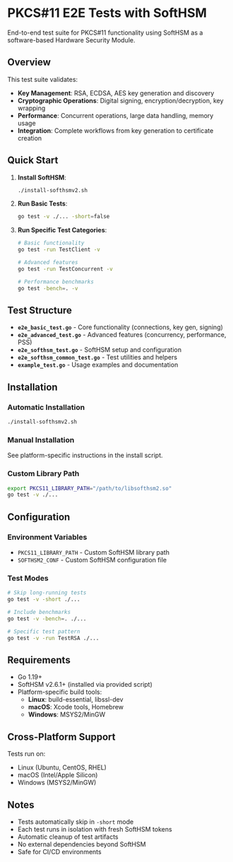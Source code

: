 # PKCS#11 E2E Tests with SoftHSM

End-to-end test suite for PKCS#11 functionality using SoftHSM as a software-based Hardware Security Module.

## Overview

This test suite validates:
- **Key Management**: RSA, ECDSA, AES key generation and discovery
- **Cryptographic Operations**: Digital signing, encryption/decryption, key wrapping
- **Performance**: Concurrent operations, large data handling, memory usage
- **Integration**: Complete workflows from key generation to certificate creation

## Quick Start

1. **Install SoftHSM**:
   ```bash
   ./install-softhsmv2.sh
   ```

2. **Run Basic Tests**:
   ```bash
   go test -v ./... -short=false
   ```

3. **Run Specific Test Categories**:
   ```bash
   # Basic functionality
   go test -run TestClient -v
   
   # Advanced features
   go test -run TestConcurrent -v
   
   # Performance benchmarks
   go test -bench=. -v
   ```

## Test Structure

- **`e2e_basic_test.go`** - Core functionality (connections, key gen, signing)
- **`e2e_advanced_test.go`** - Advanced features (concurrency, performance, PSS)
- **`e2e_softhsm_test.go`** - SoftHSM setup and configuration
- **`e2e_softhsm_common_test.go`** - Test utilities and helpers
- **`example_test.go`** - Usage examples and documentation

## Installation

### Automatic Installation
```bash
./install-softhsmv2.sh
```

### Manual Installation
See platform-specific instructions in the install script.

### Custom Library Path
```bash
export PKCS11_LIBRARY_PATH="/path/to/libsofthsm2.so"
go test -v ./...
```

## Configuration

### Environment Variables
- `PKCS11_LIBRARY_PATH` - Custom SoftHSM library path
- `SOFTHSM2_CONF` - Custom SoftHSM configuration file

### Test Modes
```bash
# Skip long-running tests
go test -v -short ./...

# Include benchmarks
go test -v -bench=. ./...

# Specific test pattern
go test -v -run TestRSA ./...
```

## Requirements

- Go 1.19+
- SoftHSM v2.6.1+ (installed via provided script)
- Platform-specific build tools:
  - **Linux**: build-essential, libssl-dev
  - **macOS**: Xcode tools, Homebrew
  - **Windows**: MSYS2/MinGW

## Cross-Platform Support

Tests run on:
- Linux (Ubuntu, CentOS, RHEL)
- macOS (Intel/Apple Silicon)
- Windows (MSYS2/MinGW)

## Notes

- Tests automatically skip in `-short` mode
- Each test runs in isolation with fresh SoftHSM tokens
- Automatic cleanup of test artifacts
- No external dependencies beyond SoftHSM
- Safe for CI/CD environments